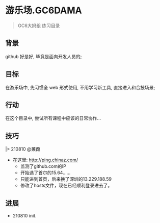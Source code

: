 # 游乐场.GC6DAMA
> GC6大妈组 练习目录

## 背景
github 好是好, 毕竟是面向开发人员的;

## 目标
在游乐场中, 先习惯全 web 形式使用,
不用学习新工具, 直接进入和合技场景;


## 行动
在这个目录中, 尝试所有课程中应该的日常协作...

## 技巧

|> 210810 @蒹葭 

- 在这里: http://ping.chinaz.com/
    + 监测了github.com的IP
    + 开始选了首尔的15.64……
    + 只能进到首页，后来换了深圳的13.229.188.59
    + 修改了hosts文件，现在已经顺利登录进去了。


## 进展

- 210810 init.
